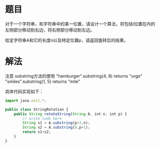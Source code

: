 # 题目
对于一个字符串，和字符串中的某一位置，请设计一个算法，将包括i位置在内的左侧部分移动到右边，将右侧部分移动到左边。

给定字符串A和它的长度n以及特定位置p，请返回旋转后的结果。

# 解法
注意 substring方法的使用
 "hamburger".substring(4, 8) returns "urge"
 "smiles".substring(1, 5) returns "mile"

具体代码实现如下：
```javascript
import java.util.*;

public class StringRotation {
    public String rotateString(String A, int n, int p) {
        // write code here
        String s1 = A.substring(p+1,n);
        String s2 = A.substring(0,p+1);
        return s1+s2;        
    }
}
```



